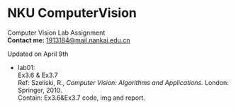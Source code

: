 # NKU ComputerVision
Computer Vision Lab Assignment<br>
**Contact me:**  1913184@mail.nankai.edu.cn

Updated on April 9th
- lab01:<br>
Ex3.6 & Ex3.7 <br>
Ref: Szeliski, R., *Computer Vision: Algorithms and Applications.* London: Springer, 2010.<br>
Contain: Ex3.6&Ex3.7 code, img and report. 

